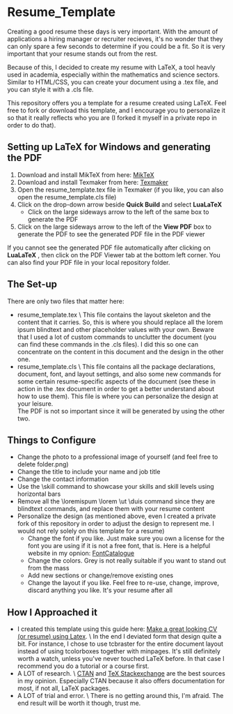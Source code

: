 # Resume_Template

Creating a good resume these days is very important. With the amount of applications a hiring manager or recruiter recieves, it's no wonder that they can only spare a few seconds to determine if you could be a fit.
So it is very important that your resume stands out from the rest.

Because of this, I decided to create my resume with LaTeX, a tool heavly used in academia, especially within the mathematics and science sectors. Similar to HTML/CSS, you can create your document using a .tex file, and you can style it with a .cls file.

This repository offers you a template for a resume created using LaTeX. Feel free to fork or download this template, and I encourage you to personalize it so that it really reflects who you are (I forked it myself in a private repo in order to do that).

## Setting up LaTeX for Windows and generating the PDF

1. Download and install MikTeX from here: [MikTeX](https://miktex.org/download)
2. Download and install Texmaker from here: [Texmaker](https://www.xm1math.net/texmaker/download.html)
3. Open the resume_template.tex file in Texmaker (if you like, you can also open the resume_template.cls file)
4. Click on the drop-down arrow beside **Quick Build** and select **LuaLaTeX** 
    * Click on the large sideways arrow to the left of the same box to generate the PDF 
5. Click on the large sideways arrow to the left of the **View PDF** box to generate the PDF to see the generated PDF file in the PDF viewer

If you cannot see the generated PDF file automatically after clicking on **LuaLaTeX** , then click on the PDF Viewer tab at the bottom left corner.
You can also find your PDF file in your local repository folder.

## The Set-up

There are only two files that matter here:
- resume_template.tex \ This file contains the layout skeleton and the content that it carries. So, this is where you should replace all the lorem ipsum blindtext and other placeholder values with your own. Beware that I used a lot of custom commands to unclutter the document (you can find these commands in the .cls files). I did this so one can concentrate on the content in this document and the design in the other one. 
- resume_template.cls \ This file contains all the package declarations, document, font, and layout settings, and also some new commands for some certain resume-specific aspects of the document (see these in action in the .tex document in order to get a better understand about how to use them). This file is where you can personalize the design at your leisure.  
The PDF is not so important since it will be generated by using the other two.

## Things to Configure

- Change the photo to a professional image of yourself (and feel free to delete folder.png)
- Change the title to include your name and job title
- Change the contact information
- Use the \skill command to showcase your skills and skill levels using horizontal bars 
- Remove all the \loremispum \lorem \ut \duis command since they are blindtext commands, and replace them with your resume content
- Personalize the design (as mentioned above, even I created a private fork of this repository in order to adjust the design to represent me. I would not rely solely on this template for a resume)
    * Change the font if you like. Just make sure you own a license for the font you are using if it is not a free font, that is. Here is a helpful website in my opnion: [FontCatalogue](https://tug.org/FontCatalogue/)
	* Change the colors. Grey is not really suitable if you want to stand out from the mass
	* Add new sections or change/remove existing ones
	* Change the layout if you like. Feel free to re-use, change, improve, discard anything you like. It's your resume after all

## How I Approached it

- I created this template using this guide here: [Make a great looking CV (or resume) using Latex](https://www.youtube.com/watch?v=-TRcPIPkZz8). \ In the end I deviated form that design quite a bit. For instance, I chose to use tcbraster for the entire document layout instead of using tcolorboxes together with minpages. It's still definitely worth a watch, unless you've never touched LaTeX before. In that case I recommend you do a tutorial or a course first.
- A LOT of research. \ [CTAN](https://ctan.org/) and [TeX Stackexchange](https://tex.stackexchange.com/) are the best sources in my opinion. Especially CTAN because it also offers documentation for most, if not all, LaTeX packages.
- A LOT of trial and error. \ There is no getting around this, I'm afraid. The end result will be worth it though, trust me.
